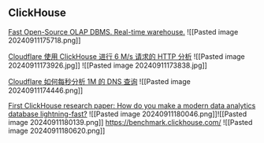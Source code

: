 ## ClickHouse
[Fast Open-Source OLAP DBMS. Real-time warehouse.](https://clickhouse.com/)
![[Pasted image 20240911175718.png]]

[Cloudflare 使用 ClickHouse 进行 6 M/s 请求的 HTTP 分析](https://blog.cloudflare.com/http-analytics-for-6m-requests-per-second-using-clickhouse)
![[Pasted image 20240911173926.jpg]]
![[Pasted image 20240911173838.jpg]]

[Cloudflare 如何每秒分析 1M 的 DNS 查询](https://blog.cloudflare.com/how-cloudflare-analyzes-1m-dns-queries-per-second/)
![[Pasted image 20240911174446.png]]

[First ClickHouse research paper: How do you make a modern data analytics database lightning-fast?](https://clickhouse.com/blog/first-clickhouse-research-paper-vldb-lightning-fast-analytics-for-everyone)
![[Pasted image 20240911180046.png]]![[Pasted image 20240911180139.png]]
https://benchmark.clickhouse.com/
![[Pasted image 20240911180620.png]]